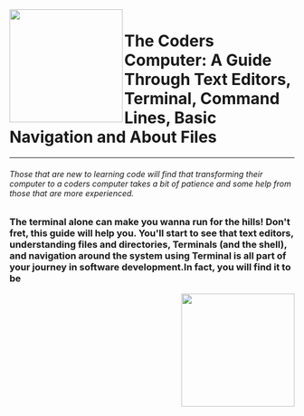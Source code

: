 <img align="left" width="200" height="200" src="https://media3.giphy.com/media/JmJMzlXOiI0dq/100.webp?cid=ecf05e473f12c53e615e3d3827df0a5b1d63d7a9a9274ce6&rid=100.webp">

# The Coders Computer: A Guide Through Text Editors, Terminal, Command Lines, Basic Navigation and About Files 
-----------
###### Those that are new to learning code will find that transforming their computer to a coders computer takes a bit of patience and some help from those that are more experienced. 



### The terminal alone can make you wanna run for the hills! Don't fret, this guide will help you. You'll start to see that text editors, understanding files and directories, Terminals (and the shell), and navigation around the system using Terminal is all part of your journey in software development.In fact, you will find it to be

<img align="right" width="200" height="200" src="https://media3.giphy.com/media/26DNdV3b6dqn1jzR6/200w.webp?cid=ecf05e47bf4a5575e3b16f836161de54a694128fd9c429ea&rid=200w.webp">
